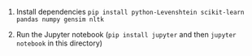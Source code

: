 1. Install dependencies `pip install python-Levenshtein scikit-learn pandas numpy gensim nltk`  

2. Run the Jupyter notebook (`pip install jupyter` and then `jupyter notebook` in this directory)  